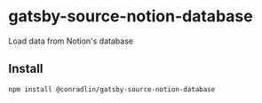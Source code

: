# gatsby-source-notion-database
 Load data from Notion's database


## Install

```
npm install @conradlin/gatsby-source-notion-database

```
